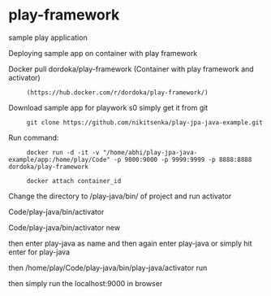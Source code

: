 # play-framework
sample play application

Deploying sample app on container with play framework

Docker pull dordoka/play-framework (Container with play framework and activator)
         
         (https://hub.docker.com/r/dordoka/play-framework/)

Download sample app for playwork s0 simply get it from git 
         
         git clone https://github.com/nikitsenka/play-jpa-java-example.git

Run command:

         docker run -d -it -v "/home/abhi/play-jpa-java-example/app:/home/play/Code" -p 9000:9000 -p 9999:9999 -p 8888:8888 dordoka/play-framework

         docker attach container_id

Change the directory to /play-java/bin/ of project and run activator 

Code/play-java/bin/activator

Code/play-java/bin/activator new

then enter play-java as name and then again enter play-java or simply hit enter for play-java

then /home/play/Code/play-java/bin/play-java/activator run

then simply run the localhost:9000 in browser


